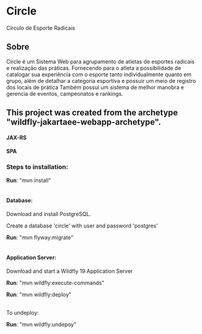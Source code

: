 # Circle
Círculo de Esporte Radicais
<div>
		<h2>Sobre</h2>
		<p>Circle é um Sistema Web para agrupamento de atletas de esportes
		radicais e realização das práticas. Fornecendo para o atleta
		a possibilidade de catalogar sua experiência com o esporte tanto
		individualmente quanto em grupo, além de detalhar a categoria
		esportiva e possuir um meio de registro dos locais de prática Também
		possui um sistema de melhor manobra e gerencia de eventos,
		campeonatos e rankings.</p>
	</div>

## This project was created from the archetype "wildfly-jakartaee-webapp-archetype".
#### JAX-RS
#### SPA

### Steps to installation:
<strong>Run</strong>: "mvn install"
<br/><br/>
#### Database:
Download and install PostgreSQL.<p>
Create a database 'circle' with user and password 'postgres'<p>
<strong>Run</strong>: "mvn flyway:migrate"
<br/><br/>
	
#### Application Server:
Download and start a Wildfly 19 Application Server <p>
<strong>Run</strong>: "mvn wildfly:execute-commands"<p>
<strong>Run</strong>: "mvn wildfly:deploy"<p>
<br/>
To undeploy:<p>
<strong>Run</strong>: "mvn wildfly:undepoy"
